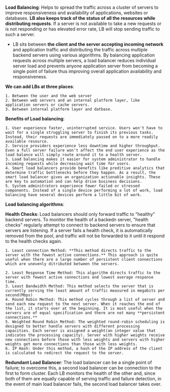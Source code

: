 **Load Balancing**: Helps to spread the traffic across a cluster of servers to improve responsiveness and availability of applications, websites or databases. **LB also keeps track of the status of all the resources while distributing requests**. If a server is not available to take a new requests or is not responding or has elevated error rate, LB will stop sending traffic to such a server.

* LB sits between **the client and the server accepting incoming network** and application traffic and distributing the traffic across multiple backend servers using various algorithms. By balancing application requests across multiple servers, a load balancer reduces individual server load and prevents anyone application server from becoming a single point of failure thus improving overall application availability and responsiveness.

**We can add LBs at three places**:

    1. Between the user and the web server
    2. Between web servers and an internal platform layer, like application servers or cache servers.
    3. Between internal platform layer and datbase.

**Benefits of Load balancing**:

    1. User experience faster, uninterrupted service. Users won't have to wait for a single struggling server to finish its previous tasks. Instead, their requests are immediately passed on to a more readily available resource.
    2. Service providers experience less downtime and higher throughput. Even a full server failure won't affect the end user experience as the load balance will simply route around it to a health server.
    3. Load balancing makes it easier for system administrator to handle incoming requests while decreasing wait time for users.
    4. Smart load balancers provide benefits like preditive analytics that determine traffic bottlenecks before they happen. As a result, the smart load balancer gives an organization actionable insights. These are key to automation and can help drive business decisions.
    5. System adminitrators experience fewer failed or stressed components. Instead of a single device performing a lot of work, load balancing have several devices perform a little bit of work.

**Load balancing algorithms**:

**Health Checks**: Load balancers should only forward traffic to "healthy" backend servers. To monitor the health of a backedn server, "health checks" regularly attempt to connect to backend servers to ensure that servers are listening. If a server fails a health check, it is automatically removed from the pool, and traffic will not be forwarded to it until it respond to the health checks again.

    1. Least connection Method: **This method directs traffic to the server with the fewest active connections.** This approach is quite useful when there are a large number of persistent client connections which are unevenly ditributed between the servers.

    2. Least Response Time Method: This algorithm directs traffic to the server with fewest active connections and lowest average response time.
    3. Least Bandwidth Method: This method selects the server that is currently serving the least amount of traffic measured in megabits per second(Mbps)
    4. Round Robin Method: This method cycles through a list of server and send each new request to the next server. When it reaches the end of the list, it starts over at the beginning. It is most useful when the servers are of equal specification and there are not many **persistent connections.**
    5. Weighted Round Robin Method: The weighted round-robin scheduling is designed to better handle servers with different processing capacities. Each server is assigned a weight(an integer value that indicates the processing capacity). Server with higher weights receive new connections before those with less weights and servers with higher weights get more connections than those with less weights.
    6. IP Hash: Under this method, a hash of the IP address of the client is calculated to redirect the request to the server.

**Redundant Load Balancer**: The load balancer can be a single point of failure; to overcome this, a second load balancer can be connection to the first to form cluster. Each LB monitors the health of the other and, since both of them are equally capable of serving traffic and failure detection, in the event of main load balancer fails, the second load balancer takes over.